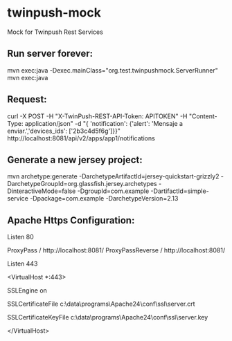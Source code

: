 twinpush-mock
=============

Mock for Twinpush Rest Services

Run server forever:
-------------------
mvn exec:java -Dexec.mainClass="org.test.twinpushmock.ServerRunner"
mvn exec:java

Request:
--------
curl -X POST  -H "X-TwinPush-REST-API-Token: APITOKEN"  -H "Content-Type: application/json"  -d "{ 'notification': {'alert': 'Mensaje a enviar.','devices_ids': ['2b3c4d5f6g']}}" http://localhost:8081/api/v2/apps/app1/notifications

Generate a new jersey project:
------------------------------
mvn archetype:generate -DarchetypeArtifactId=jersey-quickstart-grizzly2 -DarchetypeGroupId=org.glassfish.jersey.archetypes -DinteractiveMode=false -DgroupId=com.example -DartifactId=simple-service -Dpackage=com.example -DarchetypeVersion=2.13

Apache Https Configuration:
---------------------------
Listen 80

ProxyPass / http://localhost:8081/
ProxyPassReverse / http://localhost:8081/

Listen 443

\<VirtualHost *:443\>

SSLEngine on

SSLCertificateFile c:\data\programs\Apache24\conf\ssl\server.crt

SSLCertificateKeyFile c:\data\programs\Apache24\conf\ssl\server.key

\<\/VirtualHost\>

